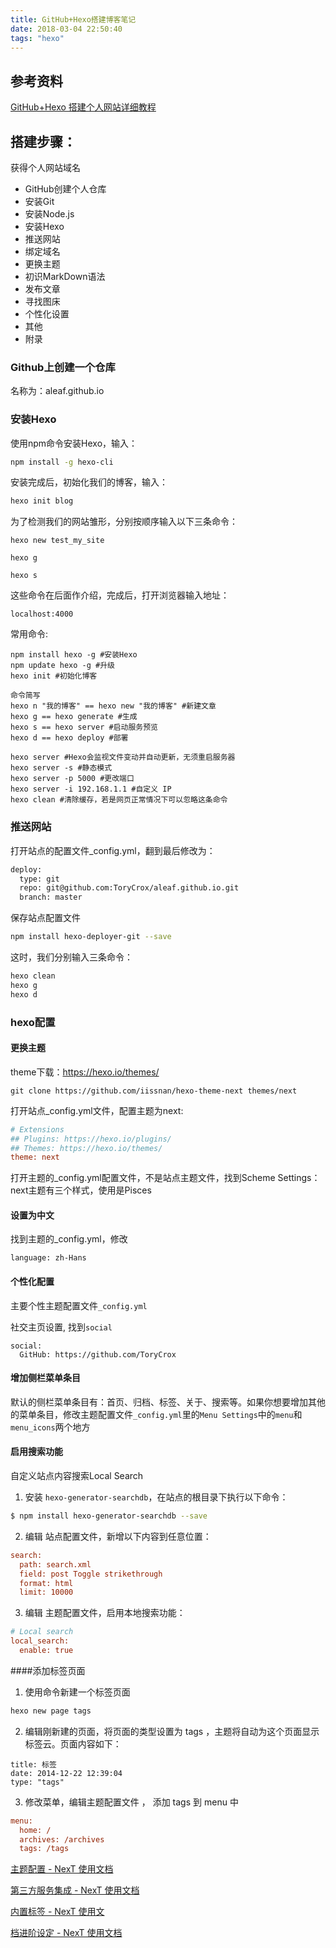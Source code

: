 ```yaml
---
title: GitHub+Hexo搭建博客笔记
date: 2018-03-04 22:50:40
tags: "hexo"
---
```


## 参考资料

[GitHub+Hexo 搭建个人网站详细教程](https://zhuanlan.zhihu.com/p/26625249?utm_source=com.evernote&utm_medium=social)

## 搭建步骤：
获得个人网站域名
- GitHub创建个人仓库
- 安装Git
- 安装Node.js
- 安装Hexo
- 推送网站
- 绑定域名
- 更换主题
- 初识MarkDown语法
- 发布文章
- 寻找图床
- 个性化设置
- 其他
- 附录

### Github上创建一个仓库
名称为：aleaf.github.io


### 安装Hexo

使用npm命令安装Hexo，输入：
```bash
npm install -g hexo-cli 
```
安装完成后，初始化我们的博客，输入：
```bash
hexo init blog
```

为了检测我们的网站雏形，分别按顺序输入以下三条命令：

```
hexo new test_my_site

hexo g

hexo s
```

这些命令在后面作介绍，完成后，打开浏览器输入地址：
```
localhost:4000
```

常用命令:
```
npm install hexo -g #安装Hexo
npm update hexo -g #升级 
hexo init #初始化博客

命令简写
hexo n "我的博客" == hexo new "我的博客" #新建文章
hexo g == hexo generate #生成
hexo s == hexo server #启动服务预览
hexo d == hexo deploy #部署

hexo server #Hexo会监视文件变动并自动更新，无须重启服务器
hexo server -s #静态模式
hexo server -p 5000 #更改端口
hexo server -i 192.168.1.1 #自定义 IP
hexo clean #清除缓存，若是网页正常情况下可以忽略这条命令
```

### 推送网站
打开站点的配置文件_config.yml，翻到最后修改为：

```bash
deploy:
  type: git
  repo: git@github.com:ToryCrox/aleaf.github.io.git
  branch: master
```

保存站点配置文件

```bash
npm install hexo-deployer-git --save
```

这时，我们分别输入三条命令：

```bash
hexo clean 
hexo g 
hexo d
```

### hexo配置

#### 更换主题
theme下载：https://hexo.io/themes/

```
git clone https://github.com/iissnan/hexo-theme-next themes/next
```

打开站点_config.yml文件，配置主题为next:

```ini
# Extensions
## Plugins: https://hexo.io/plugins/
## Themes: https://hexo.io/themes/
theme: next
```

打开主题的_config.yml配置文件，不是站点主题文件，找到Scheme Settings：
next主题有三个样式，使用是Pisces

#### 设置为中文
找到主题的_config.yml，修改

```
language: zh-Hans
```

#### 个性化配置

主要个性主题配置文件`_config.yml`

社交主页设置, 找到`social`
```
social:
  GitHub: https://github.com/ToryCrox
```

#### 增加侧栏菜单条目

默认的侧栏菜单条目有：首页、归档、标签、关于、搜索等。如果你想要增加其他的菜单条目，修改主题配置文件`_config.yml`里的`Menu Settings`中的`menu`和`menu_icons`两个地方

#### 启用搜索功能
自定义站点内容搜索Local Search

1. 安装 `hexo-generator-searchdb`，在站点的根目录下执行以下命令：
```bash
$ npm install hexo-generator-searchdb --save
```

2. 编辑 站点配置文件，新增以下内容到任意位置：
```ini
search:
  path: search.xml
  field: post Toggle strikethrough
  format: html
  limit: 10000
```

3. 编辑 主题配置文件，启用本地搜索功能：
```ini
# Local search
local_search:
  enable: true
```

####添加标签页面

1. 使用命令新建一个标签页面
```bash
hexo new page tags
```

2. 编辑刚新建的页面，将页面的类型设置为 tags ，主题将自动为这个页面显示标签云。页面内容如下：
```
title: 标签
date: 2014-12-22 12:39:04
type: "tags"
```

3. 修改菜单，编辑主题配置文件 ， 添加 tags 到 menu 中
```ini
menu:
  home: /
  archives: /archives
  tags: /tags
```


[主题配置 - NexT 使用文档](https://link.zhihu.com/?target=http%3A//theme-next.iissnan.com/theme-settings.html)

[第三方服务集成 - NexT 使用文档](https://link.zhihu.com/?target=http%3A//theme-next.iissnan.com/third-party-services.html)

[内置标签 - NexT 使用文](https://link.zhihu.com/?target=http%3A//theme-next.iissnan.com/tag-plugins.html)

[档进阶设定 - NexT 使用文档](https://link.zhihu.com/?target=http%3A//theme-next.iissnan.com/advanced-settings.html)